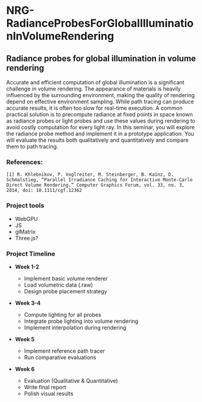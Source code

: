 # NRG-RadianceProbesForGlobalIlluminationInVolumeRendering

## Radiance probes for global illumination in volume rendering
Accurate and efficient computation of global illumination is a significant challenge in volume rendering. The
appearance of materials is heavily influenced by the surrounding environment, making the quality of rendering
depend on effective environment sampling. While path tracing can produce accurate results, it is often too slow for
real-time execution. A common practical solution is to precompute radiance at fixed points in space known as
radiance probes or light probes and use these values during rendering to avoid costly computation for every light ray.
In this seminar, you will explore the radiance probe method and implement it in a prototype application. You will
evaluate the results both qualitatively and quantitatively and compare them to path tracing.

### References:

`
[1] R. Khlebnikov, P. Voglreiter, M. Steinberger, B. Kainz, D. Schmalstieg, “Parallel Irradiance Caching for
Interactive Monte‐Carlo Direct Volume Rendering,” Computer Graphics Forum, vol. 33, no. 3, 2014, doi:
10.1111/cgf.12362
`

### Project tools
- WebGPU
- JS
- glMatrix
- Three.js?

### Project Timeline

- **Week 1-2**  
  - Implement basic volume renderer  
  - Load volumetric data (.raw)
  - Design probe placement strategy  

- **Week 3-4**  
  - Compute lighting for all probes  
  - Integrate probe lighting into volume rendering  
  - Implement interpolation during rendering

- **Week 5**  
  - Implement reference path tracer  
  - Run comparative evaluations  

- **Week 6**  
  - Evaluation (Qualitative & Quantitative)
  - Write final report  
  - Polish visual results 